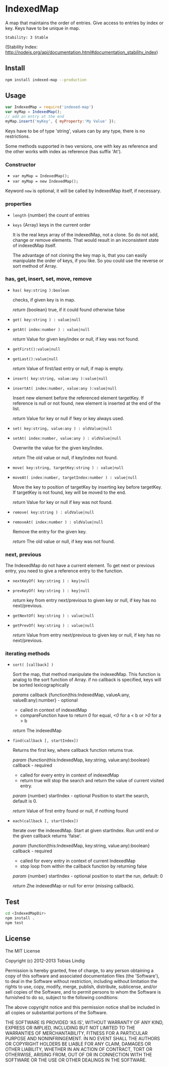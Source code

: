 # IndexedMap

A map that maintains the order of entries. Give access to entries by index or key.
Keys have to be unique in map.

```
Stability: 3 Stable
```
(Stability Index: http://nodejs.org/api/documentation.html#documentation_stability_index)

## Install

```bash
npm install indexed-map --production
```

## Usage

```js
var IndexedMap = require('indexed-map')
var myMap = IndexedMap();
// add an entry at the end
myMap.insert('myKey', { myProperty:'My Value' });
```

Keys have to be of type 'string', values can by any type, there is no restrictions.

Some methods supported in two versions, one with key as reference and the
other works with index as reference (has suffix 'At').

### Constructor

* `var myMap = IndexedMap();`
* `var myMap = new IndexedMap();`

Keyword `new` is optional, it will be called by IndexedMap itself, if necessary.

### properties

* `length` {number} the count of entries

* `keys` {Array} keys in the current order

	It is the real keys array of the indexedMap, not a clone. So do not
	add, change or remove elements. That would result in an inconsistent state of indexedMap itself.

	The advantage of not cloning the key map is, that you can easily manipulate the order of keys, if you like.
	So you could use the reverse or sort method of Array.

### has, get, insert, set, move, remove

* `has( key:string ):boolean`

	checks, if given key is in map.

	*return* {boolean} true, if it could found otherwise false

* `get( key:string ) : value|null`
* `getAt( index:number ) : value|null`
 
	*return* Value for given key/index or null, if key was not found.

* `getFirst():value|null`
* `getLast():value|null`

	*return* Value of first/last entry or null, if map is empty.

* `insert( key:string, value:any ):value|null`
* `insertAt( index:number, value:any ):value|null`

	Insert new element before the referenced element targetKey.
	If reference is null or not found, new element is inserted at the end
	of the list.
	
	*return* Value for key or null if !key or key always used.


* `set( key:string, value:any ) : oldValue|null`
* `setAt( index:number, value:any ) : oldValue|null`
	
	Overwrite the value for the given key/index.
	
	*return* The old value or null, if key/index not found.

* `move( key:string, targetKey:string ) : value|null`
* `moveAt( index:number, targetIndex:number ) : value|null`
	
	Move the key to position of targetKey by inserting key before targetKey.
	If targetKey is not found, key will be moved to the end.
	
	*return* Value for key or null if key was not found.

* `remove( key:string ) : oldValue|null`
* `removeAt( index:number ) : oldValue|null`
	
	Remove the entry for the given key.
	
	*return* The old value or null, if key was not found.

### next, previous

The IndexedMap do not have a current element. To get next or previous entry,
you need to give a reference entry to the function.

* `nextKeyOf( key:string ) : key|null`
* `prevKeyOf( key:string ) : key|null`

	*return* key from entry next/previous to given key or null, if key
	has no next/previous.

* `getNextOf( key:string ) : value|null`
* `getPrevOf( key:string ) : value|null`
	
	*return* Value from entry next/previous to given key or null, if key
	has no next/previous.


### iterating methods

* `sort( [callback] )`
	
	Sort the map, that method manipulate the indexedMap.
	This function is analog to the sort function of Array.
	if no callback is specified, keys will be sorted lexicographically
	
	*params* callback {function(this:IndexedMap, valueA:any, valueB:any):number} - optional
	- called in context of indexedMap
	- compareFunction have to return _0_ for equal, _<0_ for a < b or _>0_ for a > b
	
	*return* The indexedMap

* `find(callback [, startIndex])`
	
	Returns the first key, where callback function returns true.

	*param* {function(this:IndexedMap, key:string, value:any):boolean} callback - required
	- called for every entry in context of indexedMap
	- return true will stop the search and return the value of current visited entry.
	
	*param* {number} startIndex - optional
	Position to start the search, default is 0.
	
	*return* Value of first entry found or null, if nothing found

* `each(callback [, startIndex])`

	Iterate over the indexedMap. Start at given startIndex. Run until end
	or the given callback returns 'false'.

	*param* {function(this:IndexedMap, key:string, value:any):boolean} callback - required
	- called for every entry in context of current IndexedMap
	- stop loop from within the callback function by returning false
	
	*param* {number} startIndex - optional
	  position to start the run, default: 0
	
	*return* Zhe indexedMap or null for error (missing callback).


## Test

```bash
cd <IndexedMapDir>
npm install .
npm test
```

## License

The MIT License

Copyright (c) 2012-2013 Tobias Lindig

Permission is hereby granted, free of charge, to any person obtaining
a copy of this software and associated documentation files (the
'Software'), to deal in the Software without restriction, including
without limitation the rights to use, copy, modify, merge, publish,
distribute, sublicense, and/or sell copies of the Software, and to
permit persons to whom the Software is furnished to do so, subject to
the following conditions:

The above copyright notice and this permission notice shall be
included in all copies or substantial portions of the Software.

THE SOFTWARE IS PROVIDED 'AS IS', WITHOUT WARRANTY OF ANY KIND,
EXPRESS OR IMPLIED, INCLUDING BUT NOT LIMITED TO THE WARRANTIES OF
MERCHANTABILITY, FITNESS FOR A PARTICULAR PURPOSE AND NONINFRINGEMENT.
IN NO EVENT SHALL THE AUTHORS OR COPYRIGHT HOLDERS BE LIABLE FOR ANY
CLAIM, DAMAGES OR OTHER LIABILITY, WHETHER IN AN ACTION OF CONTRACT,
TORT OR OTHERWISE, ARISING FROM, OUT OF OR IN CONNECTION WITH THE
SOFTWARE OR THE USE OR OTHER DEALINGS IN THE SOFTWARE.

